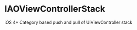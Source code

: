 IAOViewControllerStack
======================

iOS 4+ Category based push and pull of UIViewController stack